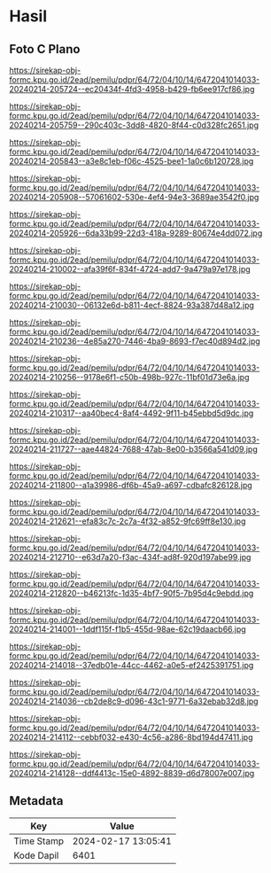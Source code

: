 # Hasil

## Foto C Plano

https://sirekap-obj-formc.kpu.go.id/2ead/pemilu/pdpr/64/72/04/10/14/6472041014033-20240214-205724--ec20434f-4fd3-4958-b429-fb6ee917cf86.jpg

https://sirekap-obj-formc.kpu.go.id/2ead/pemilu/pdpr/64/72/04/10/14/6472041014033-20240214-205759--290c403c-3dd8-4820-8f44-c0d328fc2651.jpg

https://sirekap-obj-formc.kpu.go.id/2ead/pemilu/pdpr/64/72/04/10/14/6472041014033-20240214-205843--a3e8c1eb-f06c-4525-bee1-1a0c6b120728.jpg

https://sirekap-obj-formc.kpu.go.id/2ead/pemilu/pdpr/64/72/04/10/14/6472041014033-20240214-205908--57061602-530e-4ef4-94e3-3689ae3542f0.jpg

https://sirekap-obj-formc.kpu.go.id/2ead/pemilu/pdpr/64/72/04/10/14/6472041014033-20240214-205926--6da33b99-22d3-418a-9289-80674e4dd072.jpg

https://sirekap-obj-formc.kpu.go.id/2ead/pemilu/pdpr/64/72/04/10/14/6472041014033-20240214-210002--afa39f6f-834f-4724-add7-9a479a97e178.jpg

https://sirekap-obj-formc.kpu.go.id/2ead/pemilu/pdpr/64/72/04/10/14/6472041014033-20240214-210030--06132e6d-b811-4ecf-8824-93a387d48a12.jpg

https://sirekap-obj-formc.kpu.go.id/2ead/pemilu/pdpr/64/72/04/10/14/6472041014033-20240214-210236--4e85a270-7446-4ba9-8693-f7ec40d894d2.jpg

https://sirekap-obj-formc.kpu.go.id/2ead/pemilu/pdpr/64/72/04/10/14/6472041014033-20240214-210256--9178e6f1-c50b-498b-927c-11bf01d73e6a.jpg

https://sirekap-obj-formc.kpu.go.id/2ead/pemilu/pdpr/64/72/04/10/14/6472041014033-20240214-210317--aa40bec4-8af4-4492-9f11-b45ebbd5d9dc.jpg

https://sirekap-obj-formc.kpu.go.id/2ead/pemilu/pdpr/64/72/04/10/14/6472041014033-20240214-211727--aae44824-7688-47ab-8e00-b3566a541d09.jpg

https://sirekap-obj-formc.kpu.go.id/2ead/pemilu/pdpr/64/72/04/10/14/6472041014033-20240214-211800--a1a39986-df6b-45a9-a697-cdbafc826128.jpg

https://sirekap-obj-formc.kpu.go.id/2ead/pemilu/pdpr/64/72/04/10/14/6472041014033-20240214-212621--efa83c7c-2c7a-4f32-a852-9fc69ff8e130.jpg

https://sirekap-obj-formc.kpu.go.id/2ead/pemilu/pdpr/64/72/04/10/14/6472041014033-20240214-212710--e63d7a20-f3ac-434f-ad8f-920d197abe99.jpg

https://sirekap-obj-formc.kpu.go.id/2ead/pemilu/pdpr/64/72/04/10/14/6472041014033-20240214-212820--b46213fc-1d35-4bf7-90f5-7b95d4c9ebdd.jpg

https://sirekap-obj-formc.kpu.go.id/2ead/pemilu/pdpr/64/72/04/10/14/6472041014033-20240214-214001--1ddf115f-f1b5-455d-98ae-62c19daacb66.jpg

https://sirekap-obj-formc.kpu.go.id/2ead/pemilu/pdpr/64/72/04/10/14/6472041014033-20240214-214018--37edb01e-44cc-4462-a0e5-ef2425391751.jpg

https://sirekap-obj-formc.kpu.go.id/2ead/pemilu/pdpr/64/72/04/10/14/6472041014033-20240214-214036--cb2de8c9-d096-43c1-9771-6a32ebab32d8.jpg

https://sirekap-obj-formc.kpu.go.id/2ead/pemilu/pdpr/64/72/04/10/14/6472041014033-20240214-214112--cebbf032-e430-4c56-a286-8bd194d47411.jpg

https://sirekap-obj-formc.kpu.go.id/2ead/pemilu/pdpr/64/72/04/10/14/6472041014033-20240214-214128--ddf4413c-15e0-4892-8839-d6d78007e007.jpg


## Metadata

| Key        | Value               |
| ---------- | ------------------- |
| Time Stamp | 2024-02-17 13:05:41 |
| Kode Dapil | 6401                |



